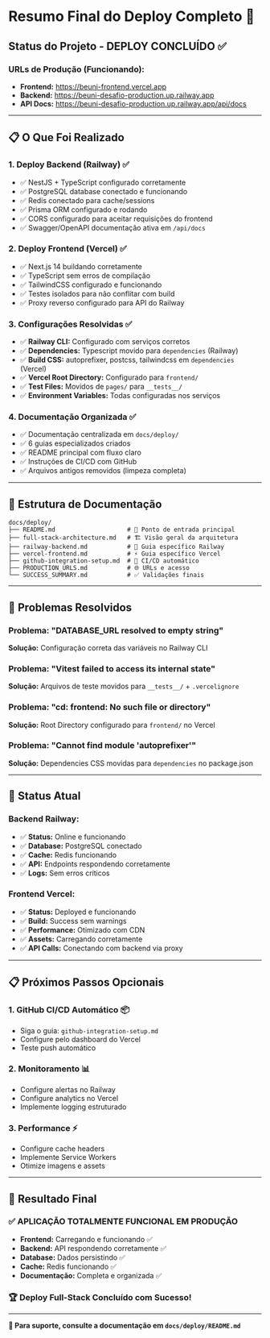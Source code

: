 # Resumo Final do Deploy Completo 🚀

## **Status do Projeto - DEPLOY CONCLUÍDO ✅**

### **URLs de Produção (Funcionando):**
- **Frontend:** https://beuni-frontend.vercel.app 
- **Backend:** https://beuni-desafio-production.up.railway.app
- **API Docs:** https://beuni-desafio-production.up.railway.app/api/docs

---

## **📋 O Que Foi Realizado**

### **1. Deploy Backend (Railway) ✅**
- ✅ NestJS + TypeScript configurado corretamente
- ✅ PostgreSQL database conectado e funcionando
- ✅ Redis conectado para cache/sessions
- ✅ Prisma ORM configurado e rodando
- ✅ CORS configurado para aceitar requisições do frontend
- ✅ Swagger/OpenAPI documentação ativa em `/api/docs`

### **2. Deploy Frontend (Vercel) ✅**
- ✅ Next.js 14 buildando corretamente
- ✅ TypeScript sem erros de compilação
- ✅ TailwindCSS configurado e funcionando
- ✅ Testes isolados para não conflitar com build
- ✅ Proxy reverso configurado para API do Railway

### **3. Configurações Resolvidas ✅**
- ✅ **Railway CLI:** Configurado com serviços corretos
- ✅ **Dependencies:** Typescript movido para `dependencies` (Railway)
- ✅ **Build CSS:** autoprefixer, postcss, tailwindcss em `dependencies` (Vercel)
- ✅ **Vercel Root Directory:** Configurado para `frontend/`
- ✅ **Test Files:** Movidos de `pages/` para `__tests__/`
- ✅ **Environment Variables:** Todas configuradas nos serviços

### **4. Documentação Organizada ✅**
- ✅ Documentação centralizada em `docs/deploy/`
- ✅ 6 guias especializados criados
- ✅ README principal com fluxo claro
- ✅ Instruções de CI/CD com GitHub
- ✅ Arquivos antigos removidos (limpeza completa)

---

## **📂 Estrutura de Documentação**

```
docs/deploy/
├── README.md                    # 🏁 Ponto de entrada principal
├── full-stack-architecture.md   # 🏗️ Visão geral da arquitetura
├── railway-backend.md           # 🚂 Guia específico Railway
├── vercel-frontend.md           # ⚡ Guia específico Vercel
├── github-integration-setup.md  # 🔄 CI/CD automático
├── PRODUCTION_URLS.md           # 🌐 URLs e acesso
└── SUCCESS_SUMMARY.md           # ✅ Validações finais
```

---

## **🔧 Problemas Resolvidos**

### **Problema:** "DATABASE_URL resolved to empty string"
**Solução:** Configuração correta das variáveis no Railway CLI

### **Problema:** "Vitest failed to access its internal state"
**Solução:** Arquivos de teste movidos para `__tests__/` + `.vercelignore`

### **Problema:** "cd: frontend: No such file or directory"
**Solução:** Root Directory configurado para `frontend/` no Vercel

### **Problema:** "Cannot find module 'autoprefixer'"
**Solução:** Dependencies CSS movidas para `dependencies` no package.json

---

## **🚀 Status Atual**

### **Backend Railway:**
- ✅ **Status:** Online e funcionando
- ✅ **Database:** PostgreSQL conectado
- ✅ **Cache:** Redis funcionando
- ✅ **API:** Endpoints respondendo corretamente
- ✅ **Logs:** Sem erros críticos

### **Frontend Vercel:**
- ✅ **Status:** Deployed e funcionando
- ✅ **Build:** Success sem warnings
- ✅ **Performance:** Otimizado com CDN
- ✅ **Assets:** Carregando corretamente
- ✅ **API Calls:** Conectando com backend via proxy

---

## **📋 Próximos Passos Opcionais**

### **1. GitHub CI/CD Automático** 📦
- Siga o guia: `github-integration-setup.md`
- Configure pelo dashboard do Vercel
- Teste push automático

### **2. Monitoramento** 📊
- Configure alertas no Railway
- Configure analytics no Vercel
- Implemente logging estruturado

### **3. Performance** ⚡
- Configure cache headers
- Implemente Service Workers
- Otimize imagens e assets

---

## **🎯 Resultado Final**

### **✅ APLICAÇÃO TOTALMENTE FUNCIONAL EM PRODUÇÃO**

- **Frontend:** Carregando e funcionando ✅
- **Backend:** API respondendo corretamente ✅
- **Database:** Dados persistindo ✅
- **Cache:** Redis funcionando ✅
- **Documentação:** Completa e organizada ✅

### **🏆 Deploy Full-Stack Concluído com Sucesso!**

---

**📧 Para suporte, consulte a documentação em `docs/deploy/README.md`**